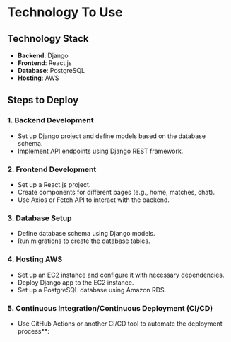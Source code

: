 
# Technology To Use

## Technology Stack

- **Backend**: Django
- **Frontend**: React.js
- **Database**: PostgreSQL
- **Hosting**: AWS

## Steps to Deploy

### 1. Backend Development

- Set up Django project and define models based on the database schema.
- Implement API endpoints using Django REST framework.

### 2. Frontend Development

- Set up a React.js project.
- Create components for different pages (e.g., home, matches, chat).
- Use Axios or Fetch API to interact with the backend.

### 3. Database Setup

- Define database schema using Django models.
- Run migrations to create the database tables.

### 4. Hosting AWS

- Set up an EC2 instance and configure it with necessary dependencies.
- Deploy Django app to the EC2 instance.
- Set up a PostgreSQL database using Amazon RDS.

### 5. Continuous Integration/Continuous Deployment (CI/CD)

- Use GitHub Actions or another CI/CD tool to automate the deployment process**:
